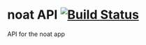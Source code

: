 # noat API [![Build Status](https://travis-ci.com/felipet-vsouza/noat-api.svg?branch=master)](https://travis-ci.com/felipet-vsouza/noat-api)
API for the noat app
